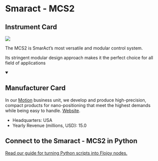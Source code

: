 
# Smaract - MCS2

## Instrument Card

<img src="https://v5.airtableusercontent.com/v1/19/19/1691539200000/ikTGxRbn37ZQV2QI-Ep21w/pPu_fK5GCZjlrOP0Dvp_nK_1Tvh6WOQ1WGl9MTOqsY3OKeLbNjSQO_cxWQuOYaceGClWcOxkAqCe4TcdERRkbtSHOjjyLxIaAWVXoJS2bNs/dI5_aY9KloBFvMfmAcB_qzILot8A4COjp7QdPXsnRSw"/>
<p>The MCS2 is SmarAct’s most versatile and modular control system.

Its stringent modular design approach makes it the perfect choice for all field of applications</p>

<details open>
<summary><h2>Manufacturer Card</h2></summary>

In our [Motion](https://www.smaract.com/en/motion) business unit, we develop and produce high-precision, compact products for nano-positioning that meet the highest demands while being easy to handle. <a href="https://www.smaract.com/en/">Website</a>.

<ul>
  <li>Headquarters: USA</li>
  <li>Yearly Revenue (millions, USD): 15.0</li>
</ul>
</details>

## Connect to the Smaract - MCS2 in Python

[Read our guide for turning Python scripts into Flojoy nodes.](https://docs.flojoy.ai/custom-nodes/creating-custom-node/)


